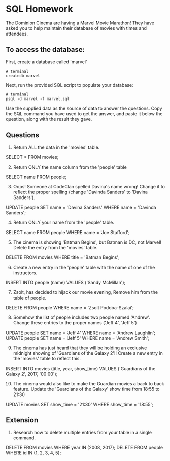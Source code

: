 # SQL Homework

The Dominion Cinema are having a Marvel Movie Marathon! They have asked you to help maintain their database of movies with times and attendees.

## To access the database:

First, create a database called 'marvel'

```
# terminal
createdb marvel
```

Next, run the provided SQL script to populate your database:

```
# terminal
psql -d marvel -f marvel.sql
```

Use the supplied data as the source of data to answer the questions.  Copy the SQL command you have used to get the answer, and paste it below the question, along with the result they gave.

## Questions

1. Return ALL the data in the 'movies' table.

SELECT * FROM movies;

2. Return ONLY the name column from the 'people' table

SELECT name FROM people;

3. Oops! Someone at CodeClan spelled Davina's name wrong! Change it to reflect the proper spelling (change 'Davinda Sanders' to 'Davina Sanders').

UPDATE people SET name = 'Davina Sanders' WHERE name = 'Davinda Sanders';

4. Return ONLY your name from the 'people' table.

SELECT name FROM people WHERE name = 'Joe Stafford';

5. The cinema is showing 'Batman Begins', but Batman is DC, not Marvel! Delete the entry from the 'movies' table.

DELETE FROM movies WHERE title = 'Batman Begins';

6. Create a new entry in the 'people' table with the name of one of the instructors.

INSERT INTO people (name) VALUES ('Sandy McMillan');

7. Zsolt, has decided to hijack our movie evening, Remove him from the table of people.

DELETE FROM people WHERE name = 'Zsolt Podoba-Szalai';

8. Somehow the list of people includes two people named 'Andrew'. Change these entries to the proper names ('Jeff 4', 'Jeff 5')

UPDATE people SET name = 'Jeff 4' WHERE name = 'Andrew Laughlin';
UPDATE people SET name = 'Jeff 5' WHERE name = 'Andrew Smith';

9. The cinema has just heard that they will be holding an exclusive midnight showing of 'Guardians of the Galaxy 2'!! Create a new entry in the 'movies' table to reflect this.

INSERT INTO movies (title, year, show_time) VALUES ('Guardians of the Galaxy 2', 2017, '00:00');

10. The cinema would also like to make the Guardian movies a back to back feature. Update the 'Guardians of the Galaxy' show time from 18:55 to 21:30

UPDATE movies SET show_time = '21:30' WHERE show_time = '18:55';

## Extension

1. Research how to delete multiple entries from your table in a single command.

DELETE FROM movies WHERE year IN (2008, 2017);
DELETE FROM people WHERE id IN (1, 2, 3, 4, 5);
